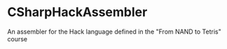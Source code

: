 # CSharpHackAssembler
An assembler for the Hack language defined in the "From NAND to Tetris" course
